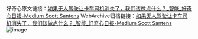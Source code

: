 好奇心原文链接：[如果无人驾驶让卡车司机消失了，我们该做点什么？_智能_好奇心日报-Medium Scott Santens](https://www.qdaily.com/articles/9975.html)
WebArchive归档链接：[如果无人驾驶让卡车司机消失了，我们该做点什么？_智能_好奇心日报-Medium Scott Santens](http://web.archive.org/web/20171014205243/http://www.qdaily.com:80/articles/9975.html)
![image](http://ww3.sinaimg.cn/large/007d5XDply1g3vhfm5720j30u090tb2b)